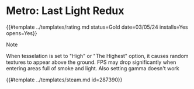 # Metro: Last Light Redux
<!-- script:Aliases [
    "Metro Last Light Redux"
] -->

{{#template ../templates/rating.md status=Gold date=03/05/24 installs=Yes opens=Yes}}

> [!NOTE]
> When tesselation is set to "High" or "The Highest" option, it causes random textures to appear above the ground. FPS may drop significantly when entering areas full of smoke and light. Also setting gamma doesn't work

{{#template ../templates/steam.md id=287390}}
